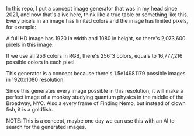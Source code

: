 In this repo, I put a concept image generator that was in my head since 2021, and now that's alive here, think like a true table or something like this.
Every pixels in an image has limited colors and the image has limited pixels, for example:

A full HD image has 1920 in width and 1080 in height, so there's 2,073,600 pixels in this image.

If we use all 256 colors in RGB, there's 256ˆ3 colors, equals to 16,777,216 possible colors in each pixel.

This generator is a concept because there's 1.5e14981179 possible images in 1920x1080 resolution.

Since this generates every image possible in this resolution, it will make a perfect image of a monkey studying quantum physics in the middle of the Broadway, NYC. Also a every frame of Finding Nemo, but instead of clown fish, it is a goldfish.

NOTE: This is a concept, maybe one day we can use this with an AI to search for the generated images.